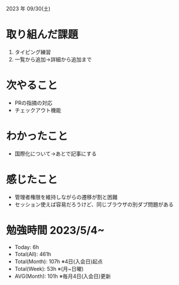 2023 年 09/30(土)

# 取り組んだ課題

1. タイピング練習
5. 一覧から追加→詳細から追加まで


# 次やること

* PRの指摘の対応
* チェックアウト機能

# わかったこと

* 国際化について→あとで記事にする

# 感じたこと

* 管理者権限を維持しながらの遷移が割と困難
* セッション使えば容易だろうけど、同じブラウザの別ダブ問題がある

# 勉強時間 2023/5/4~

* Today: 6h
* Total(All): 461h　
* Total(Month): 107h ※4日(入会日)起点
* Total(Week): 53h ※(月~日曜)
* AVG(Month): 101h ※毎月4日(入会日)更新
